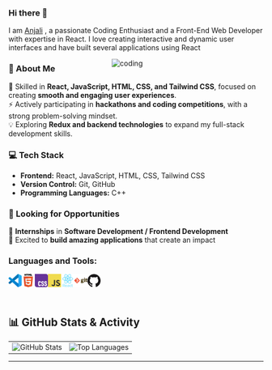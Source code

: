 ### Hi there 👋
I am [Anjali](https://github.com/anjalisharma122) , a passionate Coding Enthusiast and a Front-End Web Developer with expertise in React. I love creating interactive and dynamic user interfaces and have built several applications using React

<img align="right" alt="coding" width="300" src="https://user-images.githubusercontent.com/101390725/190355324-a0e8b36a-6c23-46df-93b2-aa01c7dddd24.gif">


### 🚀 About Me  
🌱 Skilled in **React, JavaScript, HTML, CSS, and Tailwind CSS**, focused on creating **smooth and engaging user experiences**.  
⚡ Actively participating in **hackathons and coding competitions**, with a strong problem-solving mindset.  
💡 Exploring **Redux and backend technologies** to expand my full-stack development skills.   

### 💻 Tech Stack  
- **Frontend:** React, JavaScript, HTML, CSS, Tailwind CSS  
- **Version Control:** Git, GitHub  
- **Programming Languages:** C++  

### 🎯 Looking for Opportunities  
🔹 **Internships** in **Software Development / Frontend Development**  
🔹 Excited to **build amazing applications** that create an impact  



### Languages and Tools:

<img align="left" alt="Visual Studio Code" width="26px" src="https://raw.githubusercontent.com/github/explore/80688e429a7d4ef2fca1e82350fe8e3517d3494d/topics/visual-studio-code/visual-studio-code.png" />
<img align="left" alt="HTML5" width="26px" src="https://raw.githubusercontent.com/github/explore/80688e429a7d4ef2fca1e82350fe8e3517d3494d/topics/html/html.png" />
<img align="left" alt="CSS3" width="26px" src="https://raw.githubusercontent.com/github/explore/80688e429a7d4ef2fca1e82350fe8e3517d3494d/topics/css/css.png" />
<img align="left" alt="JavaScript" width="26px" src="https://raw.githubusercontent.com/github/explore/80688e429a7d4ef2fca1e82350fe8e3517d3494d/topics/javascript/javascript.png" />
<img align="left" alt="React" width="26px" src="https://raw.githubusercontent.com/devicons/devicon/master/icons/react/react-original-wordmark.svg" />
<img align="left" alt="Git" width="26px" src="https://raw.githubusercontent.com/github/explore/80688e429a7d4ef2fca1e82350fe8e3517d3494d/topics/git/git.png" />
<img align="left" alt="GitHub" width="26px" src="https://raw.githubusercontent.com/github/explore/78df643247d429f6cc873026c0622819ad797942/topics/github/github.png" />

<br />
<br />
<br />

## 📊 GitHub Stats & Activity

<table>
  <tr>
    <td>
      <img src="https://github-readme-stats.vercel.app/api?username=anjalii0701&show_icons=true&theme=github_dark" alt="GitHub Stats" />
    </td>
    <td>
      <img src="https://github-readme-stats.vercel.app/api/top-langs?username=anjalii0701&layout=compact&theme=github_dark" alt="Top Languages" />
    </td>
  </tr>
</table>

---







<!--
**anjalii0701/anjalii0701** is a ✨ _special_ ✨ repository because its `README.md` (this file) appears on your GitHub profile.

Here are some ideas to get you started:

- 🔭 I’m currently working on ...
- 🌱 I’m currently learning ...
- 👯 I’m looking to collaborate on ...
- 🤔 I’m looking for help with ...
- 💬 Ask me about ...
- 📫 How to reach me: ...
- 😄 Pronouns: ...
- ⚡ Fun fact: ...
-->
